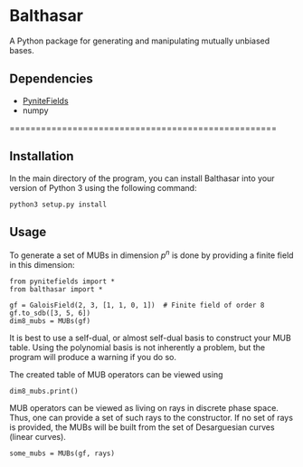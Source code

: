 # Balthasar
A Python package for generating and manipulating mutually unbiased bases.

## Dependencies

- [PyniteFields](https://github.com/glassnotes/PyniteFields)
- numpy

===================================================

## Installation
In the main directory of the program, you can install Balthasar into your version of Python 3 using the following command:

```
python3 setup.py install
```

## Usage

To generate a set of MUBs in dimension _p_<sup>_n_</sup> is done by providing a finite field in this dimension:
```
from pynitefields import *
from balthasar import *

gf = GaloisField(2, 3, [1, 1, 0, 1])  # Finite field of order 8
gf.to_sdb([3, 5, 6])
dim8_mubs = MUBs(gf)
```

It is best to use a self-dual, or almost self-dual basis to construct your MUB table. Using the
polynomial basis is not inherently a problem, but the program will produce a warning if you do so.


The created table of MUB operators can be viewed using
```
dim8_mubs.print()
```

MUB operators can be viewed as living on rays in discrete phase space. Thus, one can provide a set 
of such rays to the constructor. If no set of rays is provided, the MUBs will be built from the set
of Desarguesian curves (linear curves). 
```
some_mubs = MUBs(gf, rays)
```

